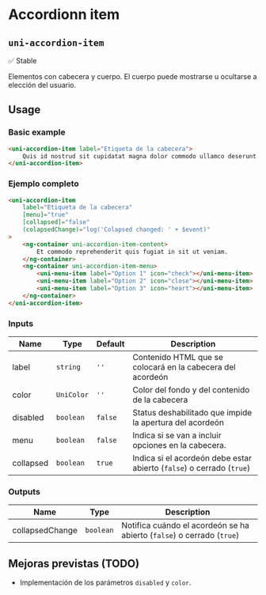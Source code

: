Accordionn item
===================
`uni-accordion-item`
---
:white_check_mark: Stable

Elementos con cabecera y cuerpo. El cuerpo puede mostrarse u ocultarse a elección del usuario.

## Usage

### Basic example

```html
<uni-accordion-item label="Etiqueta de la cabecera">
    Quis id nostrud sit cupidatat magna dolor commodo ullamco deserunt id est laboris pariatur. 
</uni-accordion-item>
```

### Ejemplo completo
```html
<uni-accordion-item
    label="Etiqueta de la cabecera"
    [menu]="true"
    [collapsed]="false"
    (colapsedChange)="log('Colapsed changed: ' + $event)"
>
    <ng-container uni-accordion-item-content>
        Et commodo reprehenderit quis fugiat in sit ut veniam.
    </ng-container>
    <ng-container uni-accordion-item-menu>
        <uni-menu-item label="Option 1" icon="check"></uni-menu-item>
        <uni-menu-item label="Option 2" icon="close"></uni-menu-item>
        <uni-menu-item label="Option 3" icon="heart"></uni-menu-item>
    </ng-container>
</uni-accordion-item>
```

### Inputs

| Name    | Type       | Default | Description                                                           |
| --------- | ---------- | ----------- | --------------------------------------------------------------------- |
| label     | `string`   | `''`        | Contenido HTML que se colocará en la cabecera del acordeón            |
| color     | `UniColor` | `''`        | Color del fondo y del contenido de la cabecera                        |
| disabled  | `boolean`  | `false`     | Status deshabilitado que impide la apertura del acordeón              |
| menu      | `boolean`  | `false`     | Indica si se van a incluir opciones en la cabecera.                   |
| collapsed | `boolean`  | `true`      | Indica si el acordeón debe estar abierto (`false`) o cerrado (`true`) |

### Outputs

| Name          | Type      | Description                                                            |
| --------------- | --------- | ---------------------------------------------------------------------- |
| collapsedChange | `boolean` | Notifica cuándo el acordeón se ha abierto (`false`) o cerrado (`true`) |

## Mejoras previstas (TODO)

- Implementación de los parámetros `disabled` y `color`.
